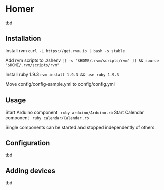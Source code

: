 # Homer
tbd

## Installation
Install rvm ```curl -L https://get.rvm.io | bash -s stable```

Add rvm scripts to .zshenv ```[[ -s "$HOME/.rvm/scripts/rvm" ]] && source "$HOME/.rvm/scripts/rvm"```

Install ruby 1.9.3 ```rvm install 1.9.3 && use ruby 1.9.3```

Move config/config-sample.yml to config/config.yml


## Usage
Start Arduino component ``` ruby arduino/Arduino.rb```
Start Calendar component ``` ruby calendar/Calendar.rb```

Single components can be started and stopped independently of others. 

## Configuration
tbd

## Adding devices
tbd
